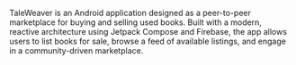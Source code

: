 TaleWeaver is an Android application designed as a peer-to-peer marketplace for buying and selling used books. Built with a modern, reactive architecture using Jetpack Compose and Firebase, the app allows users to list books for sale, browse a feed of available listings, and engage in a community-driven marketplace.
